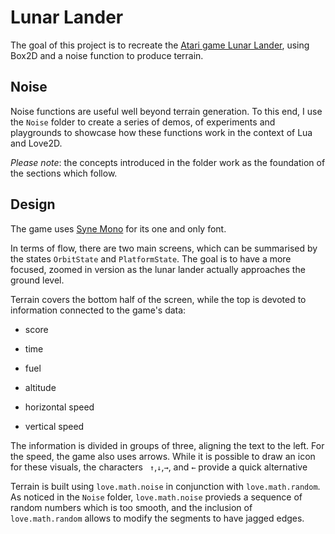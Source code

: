 # Lunar Lander

The goal of this project is to recreate the [Atari game Lunar Lander](https://en.wikipedia.org/wiki/Lunar_Lander), using Box2D and a noise function to produce terrain.

## Noise

Noise functions are useful well beyond terrain generation. To this end, I use the `Noise` folder to create a series of demos, of experiments and playgrounds to showcase how these functions work in the context of Lua and Love2D.

_Please note_: the concepts introduced in the folder work as the foundation of the sections which follow.

## Design

The game uses [Syne Mono](https://fonts.google.com/specimen/Syne+Mono) for its one and only font.

In terms of flow, there are two main screens, which can be summarised by the states `OrbitState` and `PlatformState`. The goal is to have a more focused, zoomed in version as the lunar lander actually approaches the ground level.

Terrain covers the bottom half of the screen, while the top is devoted to information connected to the game's data:

- score

- time

- fuel

- altitude

- horizontal speed

- vertical speed

The information is divided in groups of three, aligning the text to the left. For the speed, the game also uses arrows. While it is possible to draw an icon for these visuals, the characters ` ↑`,`↓`,`→`, and `←` provide a quick alternative

Terrain is built using `love.math.noise` in conjunction with `love.math.random`. As noticed in the `Noise` folder, `love.math.noise` provieds a sequence of random numbers which is too smooth, and the inclusion of `love.math.random` allows to modify the segments to have jagged edges.
